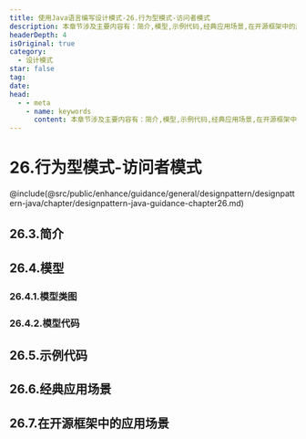 ```yaml
---
title: 使用Java语言编写设计模式-26.行为型模式-访问者模式
description: 本章节涉及主要内容有：简介,模型,示例代码,经典应用场景,在开源框架中的应用场景 ,具体每个小节中包含的内容可使通过下面的章节内容大纲进行查看,所有代码均经过严格测试，可直接复制运行即可。
headerDepth: 4
isOriginal: true
category:
  - 设计模式
star: false
tag:
date: 
head:
  - - meta
    - name: keywords
      content: 本章节涉及主要内容有：简介,模型,示例代码,经典应用场景,在开源框架中的应用场景 ,具体每个小节中包含的内容可使通过下面的章节内容大纲进行查看,所有代码均经过严格测试，可直接复制运行即可。
---
```


# 26.行为型模式-访问者模式
@include(@src/public/enhance/guidance/general/designpattern/designpattern-java/chapter/designpattern-java-guidance-chapter26.md)
## 26.3.简介
## 26.4.模型
### 26.4.1.模型类图
### 26.4.2.模型代码
## 26.5.示例代码
## 26.6.经典应用场景
## 26.7.在开源框架中的应用场景 
<HideSideBar/>

<ScrollIntoPageView/>
<HideSideBar/>
